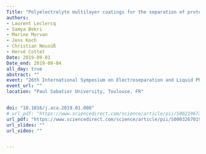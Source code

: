 ```yaml
---
Title: "Polyelectrolyte multilayer coatings for the separation of proteins by capillary electrophoresis: influence of polyelectrolyte nature"
authors:
- Laurent Leclercq
- Samya Bekri
- Marine Morvan
- Jens Koch
- Christian Neusüß
- Hervé Cottet
Date: 2019-09-01
Date_end: 2019-09-04
all_day: true
abstract: ""
event: "26th International Symposium on Electroseparation and Liquid Phase-Separation Techniques (ITP 2019)"
event_url: ""
location: "Paul Sabatier University, Toulouse, FR"


doi: "10.1016/j.aca.2019.01.008"
# url_pdf: "https://www.sciencedirect.com/science/article/pii/S0021967315005956"
url_pdf: "https://www.sciencedirect.com/science/article/pii/S0003267019300479"
url_slides: ""
url_video: ""


---
```


